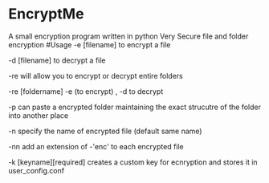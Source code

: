 # EncryptMe
A small encryption program written in python
Very Secure file and folder encryption
#Usage
 -e [filename] to encrypt a file
 
 -d [filename] to decrypt a file
 
 -re will allow you to encrypt or decrypt entire folders
 
 -re [foldername] -e (to encrypt) , -d to decrypt
 
 -p can paste a encrypted folder maintaining the exact strucutre of the folder into another place
 
 -n specify the name of encrypted file (default same name)
 
 -nn add an extension of -'enc' to each encrypted file
 
 -k [keyname][required] creates a custom key for ecnryption and stores it in user_config.conf
